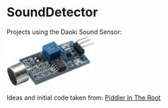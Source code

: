 # SoundDetector
Projects using the Daoki Sound Sensor:<br>
<img src="_documentation/resources/DAOKI_SoundSensor.png" alt="DAOKI TS-US-115-CA Sound Sensor" width="200">

Ideas and initial code taken from: [Piddler In The Root](http://www.piddlerintheroot.com/sound-sensor/)

